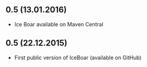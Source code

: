 
## **0.5** (13.01.2016)
 * Ice Boar available on Maven Central

## **0.5** (22.12.2015)
 * First public version of IceBoar (available on GitHub)

